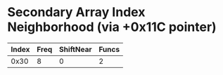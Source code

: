 # Secondary Array Index Neighborhood (via +0x11C pointer)

| Index | Freq | ShiftNear | Funcs |
|-------|------|-----------|-------|
| 0x30 | 8 | 0 | 2 |
